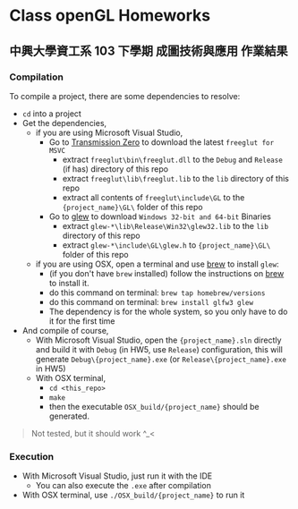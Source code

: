 # Class openGL Homeworks

## 中興大學資工系 103 下學期 成圖技術與應用 作業結果

### Compilation

To compile a project, there are some dependencies to resolve:  

 * `cd` into a project
 * Get the dependencies,
    * if you are using Microsoft Visual Studio, 
        * Go to [Transmission Zero](http://www.transmissionzero.co.uk/software/freeglut-devel/) to download the latest `freeglut for MSVC`
            * extract `freeglut\bin\freeglut.dll` to the `Debug` and `Release` (if has) directory of this repo
            * extract `freeglut\lib\freeglut.lib` to the `lib` directory of this repo
            * extract all contents of `freeglut\include\GL` to the `{project_name}\GL\` folder of this repo
        * Go to [glew](http://glew.sourceforge.net/) to download `Windows 32-bit and 64-bit` Binaries
            * extract `glew-*\lib\Release\Win32\glew32.lib` to the `lib` directory of this repo
            * extract `glew-*\include\GL\glew.h` to `{project_name}\GL\` folder of this repo
    * if you are using OSX, open a terminal and use [brew](http://brew.sh/) to install `glew`:
        * (if you don't have `brew` installed) follow the instructions on [brew](http://brew.sh/) to install it.
        * do this command on terminal: `brew tap homebrew/versions`
        * do this command on terminal: `brew install glfw3 glew`
        * The dependency is for the whole system, so you only have to do it for the first time
 * And compile of course,
    * With Microsoft Visual Studio, open the `{project_name}.sln` directly and build it with `Debug` (in HW5, use `Release`) configuration, this will generate `Debug\{project_name}.exe` (or `Release\{project_name}.exe` in HW5)
    * With OSX terminal,
        * `cd <this_repo>`
        * `make`
        * then the executable `OSX_build/{project_name}` should be generated.

> Not tested, but it should work ^_<

### Execution

 * With Microsoft Visual Studio, just run it with the IDE
   * You can also execute the `.exe` after compilation
 * With OSX terminal, use `./OSX_build/{project_name}` to run it
